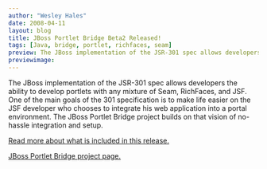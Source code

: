 ```yaml
---
author: "Wesley Hales"
date: 2008-04-11
layout: blog
title: JBoss Portlet Bridge Beta2 Released!
tags: [Java, bridge, portlet, richfaces, seam]
preview: The JBoss implementation of the JSR-301 spec allows developers the ability to develop portlets...
previewimage:
---
```


<p>The JBoss implementation of the JSR-301 spec allows developers the ability to develop portlets with any mixture of Seam, RichFaces, and JSF. One of the main goals of the 301 specification is to make life easier on the JSF developer who chooses to integrate his web application into a portal environment. The JBoss Portlet Bridge project builds on that vision of no-hassle integration and setup.</p> 
<p><a href="http://blog.jboss-portal.org/2008/04/jboss-portlet-bridge-beta2-released.html">Read more about what is included in this release.</a></p> 
<p><a href="http://www.jboss.org/portletbridge/">JBoss Portlet Bridge project page.</a></p>

